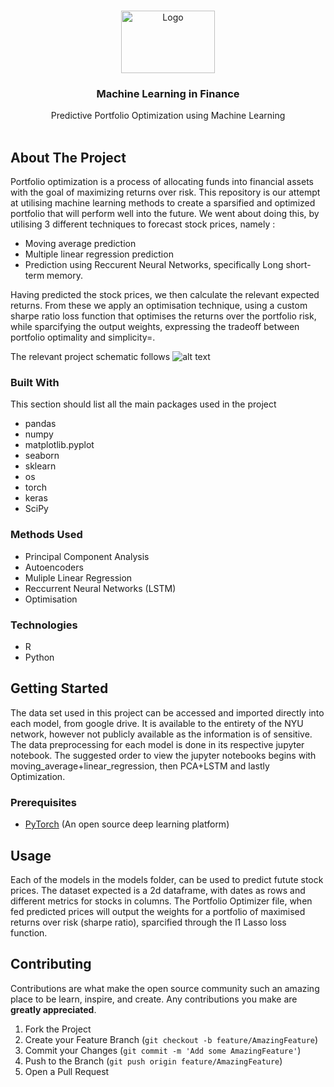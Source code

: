 <!-- PROJECT LOGO -->
<br />
<p align="center">
  <a href="https://github.com/othneildrew/Best-README-Template">
    <img src="https://github.com/AnnaSkarpalezou/Portfolio-Optimization-using-Machine-Learning/blob/main/Pictures/unnamed.png" alt="Logo" width="150" height="100">
  </a>

  <h3 align="center">Machine Learning in Finance</h3>

  <p align="center">
    Predictive Portfolio Optimization using Machine Learning
    <br />
    <br />
  </p>
</p>







<!-- ABOUT THE PROJECT -->
## About The Project

Portfolio optimization is a process of allocating funds into financial assets with the goal of maximizing returns over risk. This repository is our attempt at utilising machine learning methods to create a sparsified and optimized portfolio that will perform well into the future. We went about doing this, by utilising 3 different techniques to forecast stock prices, namely : 

* Moving average prediction
* Multiple linear regression prediction
* Prediction using Reccurent Neural Networks, specifically Long short-term memory.

Having predicted the stock prices, we then calculate the relevant expected returns. From these we apply an optimisation technique, using a custom sharpe ratio loss function that optimises the returns over the portfolio risk, while sparcifying the output weights, expressing the tradeoff between portfolio optimality and simplicity=.

The relevant project schematic follows
![alt text](https://github.com/AnnaSkarpalezou/Portfolio-Optimization-using-Machine-Learning/blob/main/Pictures/Model%20Architecture-2.jpeg)

### Built With

This section should list all the main packages used in the project 
* pandas
* numpy
* matplotlib.pyplot 
* seaborn
* sklearn
* os
* torch
* keras
* SciPy

### Methods Used
* Principal Component Analysis
* Autoencoders
* Muliple Linear Regression
* Reccurrent Neural Networks (LSTM)
* Optimisation

### Technologies
* R 
* Python

<!-- GETTING STARTED -->
## Getting Started

The data set used in this project can be accessed and imported directly into each model, from google drive. It is available to the entirety of the NYU network, however not publicly available as the information is of sensitive. The data preprocessing for each model is done in its respective jupyter notebook. The suggested order to view the jupyter notebooks begins with moving_average+linear_regression, then PCA+LSTM and lastly Optimization. 

### Prerequisites

- [PyTorch](https://pytorch.org/) (An open source deep learning platform) 


<!-- USAGE EXAMPLES -->
## Usage

Each of the models in the models folder, can be used to predict futute stock prices. The dataset expected is a 2d dataframe, with dates as rows and different metrics for stocks in columns. The Portfolio Optimizer file, when fed predicted prices will output the weights for a portfolio of maximised returns over risk (sharpe ratio), sparcified through the l1 Lasso loss function.


<!-- CONTRIBUTING -->
## Contributing

Contributions are what make the open source community such an amazing place to be learn, inspire, and create. Any contributions you make are **greatly appreciated**.

1. Fork the Project
2. Create your Feature Branch (`git checkout -b feature/AmazingFeature`)
3. Commit your Changes (`git commit -m 'Add some AmazingFeature'`)
4. Push to the Branch (`git push origin feature/AmazingFeature`)
5. Open a Pull Request
